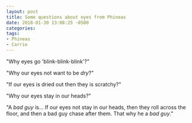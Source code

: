 ```yaml
---
layout: post
title: Some questions about eyes from Phineas
date: 2018-01-30 13:08:25 -0500
categories:
tags:
- Phineas
- Carrie
---
```


"Why eyes go 'blink-blink-blink'?"

"Why our eyes not want to be _dry_?"

"If our eyes is dried out then they is scratchy?"

"Why our eyes stay in our heads?"

"A _bad guy_ is... If our eyes not stay in our heads, then they roll across the floor, and then a bad guy chase after them. That why he a _bad guy_."
